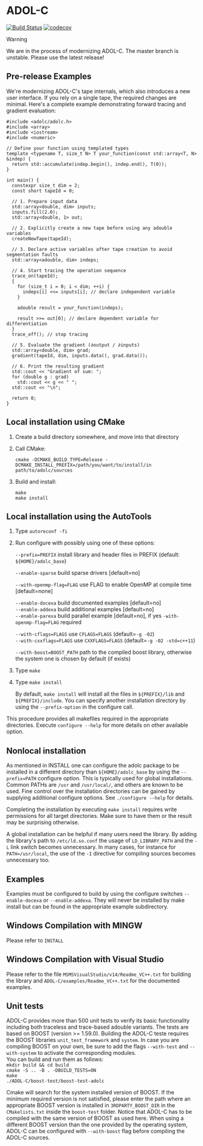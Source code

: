 # ADOL-C

[![Build Status](https://github.com/coin-or/ADOL-C/actions/workflows/ci.yml/badge.svg)](https://github.com/coin-or/ADOL-C/actions?query=branch%3Amaster)
[![codecov](https://codecov.io/github/coin-or/ADOL-C/graph/badge.svg?token=4FSN87ZXCZ)](https://codecov.io/github/coin-or/ADOL-C)

> [!WARNING]  
> We are in the process of modernizing ADOL-C. The master branch is unstable. Please use the latest release!

## Pre-release Examples
We're modernizing ADOL-C's tape internals, which also introduces a new user interface.
If you rely on a single tape, the required changes are minimal. Here's a complete example demonstrating forward tracing and gradient evaluation:
```
#include <adolc/adolc.h>
#include <array>
#include <iostream>
#include <numeric>

// Define your function using templated types
template <typename T, size_t N> T your_function(const std::array<T, N> &indep) {
  return std::accumulate(indep.begin(), indep.end(), T(0));
}

int main() {
  constexpr size_t dim = 2;
  const short tapeId = 0;

  // 1. Prepare input data
  std::array<double, dim> inputs;
  inputs.fill(2.0);
  std::array<double, 1> out;

  // 2. Explicitly create a new tape before using any adouble variables
  createNewTape(tapeId);

  // 3. Declare active variables after tape creation to avoid segmentation faults
  std::array<adouble, dim> indeps;

  // 4. Start tracing the operation sequence
  trace_on(tapeId);
  {
    for (size_t i = 0; i < dim; ++i) {
      indeps[i] <<= inputs[i]; // declare independent variable
    }

    adouble result = your_function(indeps);

    result >>= out[0]; // declare dependent variable for differentiation
  }
  trace_off(); // stop tracing

  // 5. Evaluate the gradient (∂output / ∂inputs)
  std::array<double, dim> grad;
  gradient(tapeId, dim, inputs.data(), grad.data());

  // 6. Print the resulting gradient
  std::cout << "Gradient of sum: ";
  for (double g : grad)
    std::cout << g << " ";
  std::cout << "\n";

  return 0;
}

```




## Local installation using CMake

1. Create a build directory somewhere, and move into that directory

2. Call CMake:

     `cmake -DCMAKE_BUILD_TYPE=Release -DCMAKE_INSTALL_PREFIX=/path/you/want/to/install/in path/to/adolc/sources`

3. Build and install:

     `make`  
     `make install`  



## Local installation using the AutoTools

1. Type `autoreconf -fi`

2. Run configure with possibly using one of these options:

    `--prefix=PREFIX`           install library and header files in PREFIX
                              (default: `${HOME}/adolc_base`)  
 
    `--enable-sparse`           build sparse drivers [default=no]  

    `--with-openmp-flag=FLAG`   use FLAG to enable OpenMP at compile time
                              [default=none]  

    `--enable-docexa`           build documented examples [default=no]  
    `--enable-addexa`           build additional examples [default=no]  
    `--enable-parexa`           build parallel example [default=no], if yes
                              `-with-openmp-flag=FLAG` required  

    `--with-cflags=FLAGS`       use `CFLAGS=FLAGS` (default=`-g -02`)  
    `--with-cxxflags=FLAGS`     use `CXXFLAGS=FLAGS` (default=`-g -02 -std=c++11`)  

    `--with-boost=BOOST_PATH`   path to the compiled boost library, otherwise
                              the system one is chosen by default (if exists)  

3. Type `make`

4. Type `make install`

   By default, `make install` will install all the files in `${PREFIX}/lib` and
   `${PREFIX}/include`. You can specify another installation directory by using
   the `--prefix-option` in the configure call.

This procedure provides all makefiles required in the appropriate directories.
Execute `configure --help` for more details on other available option.



## Nonlocal installation

As mentioned in INSTALL one can configure the adolc package to be installed
in a different directory than `${HOME}/adolc_base` by using the `--prefix=PATH`
configure option. This is typically used for global installations. Common PATHs
are `/usr` and `/usr/local/`, and others are known to be used. Fine control
over the installation directories can be gained by supplying additional
configure options. See `./configure --help` for details.

Completing the installation by executing `make install` requires write
permissions for all target directories. Make sure to have them or the result
may be surprising otherwise.

A global installation can be helpful if many users need the library. By adding
the library's path to `/etc/ld.so.conf` the usage of `LD_LIBRARY_PATH` and the
`-L` link switch becomes unnecessary. In many cases, for instance for
`PATH=/usr/local`, the use of the `-I` directive for compiling sources becomes
unnecessary too.



## Examples

Examples must be configured to build by using the configure switches
   `--enable-docexa` or `--enable-addexa`.
They will never be installed by make install but can be found in the
appropriate example subdirectory.


## Windows Compilation with MINGW

Please refer to `INSTALL`

## Windows Compilation with Visual Studio

Please refer to the file `MSMSVisualStudio/v14/Readme_VC++.txt` for building the library and
`ADOL-C/examples/Readme_VC++.txt` for the documented examples.



## Unit tests

ADOL-C provides more than 500 unit tests to verify its basic functionality including both traceless and trace-based adouble variants. The tests are based on BOOST (version >= 1.59.0). Building the ADOL-C teste requires the BOOST libraries `unit_test_framework` and `system`. In case you are compiling BOOST on your own, be sure to add the flags `--with-test` and `--with-system` to activate the corresponding modules.  
You can build and run them as follows:  
`mkdir build && cd build`  
`cmake -S .. -B . -DBUILD_TESTS=ON`  
`make`  
`./ADOL-C/boost-test/boost-test-adolc`  

Cmake will search for the system installed version of BOOST. If the minimum required version is not satisfied, please enter the path where an appropriate BOOST version is installed in `3RDPARTY_BOOST_DIR` in the `CMakelists.txt` inside the `boost-test` folder. Notice that ADOL-C has to be compiled with the same version of BOOST as used here. When using a different BOOST version than the one provided by the operating system, ADOL-C can be configured with `--with-boost` flag before compiling the ADOL-C sources.


